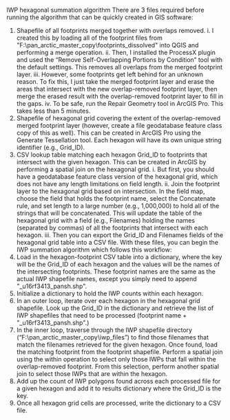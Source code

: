 IWP hexagonal summation algorithm
There are 3 files required before running the algorithm that can be quickly created in GIS software:
1)	Shapefile of all footprints merged together with overlaps removed. 
i.	I created this by loading all of the footprint files from "F:\pan_arctic_master_copy\footprints_dissolved" into QGIS and performing a merge operation. 
ii.	Then, I installed the ProcessX plugin and used the “Remove Self-Overlapping Portions by Condition” tool with the default settings. This removes all overlaps from the merged footprint layer. 
iii.	However, some footprints get left behind for an unknown reason. To fix this, I just take the merged footprint layer and erase the areas that intersect with the new overlap-removed footprint layer, then merge the erased result with the overlap-removed footprint layer to fill in the gaps. 
iv.	To be safe, run the Repair Geometry tool in ArcGIS Pro. This takes less than 5 minutes.
2)	Shapefile of hexagonal grid covering the extent of the overlap-removed merged footprint layer (however, create a file geodatabase feature class copy of this as well). This can be created in ArcGIS Pro using the Generate Tessellation tool. Each hexagon will have its own unique string identifier (e.g., Grid_ID).
3)	CSV lookup table matching each hexagon Grid_ID to footprints that intersect with the given hexagon. This can be created in ArcGIS by performing a spatial join on the hexagonal grid. 
i.	But first, you should have a geodatabase feature class version of the hexagonal grid, which does not have any length limitations on field length. 
ii.	Join the footprint layer to the hexagonal grid based on intersection. In the field map, choose the field that holds the footprint name, select the Concatenate rule, and set length to a large number (e.g., 1,000,000) to hold all of the strings that will be concatenated. This will update the table of the hexagonal grid with a field (e.g., Filenames) holding the names (separated by commas) of all the footprints that intersect with each hexagon. 
iii.	Then you can export the Grid_ID and Filenames fields of the hexagonal grid table into a CSV file.
With these files, you can begin the IWP summation algorithm which follows this workflow:
1)	Load in the hexagon-footprint CSV table into a dictionary, where the key will be the Grid_ID of each hexagon and the values will be the names of the intersecting footprints. These footprint names are the same as the actual IWP shapefile names, except you simply need to append "_u16rf3413_pansh.shp".
2)	Initialize a dictionary to hold the IWP counts within each hexagon.
3)	In an outer loop, iterate over each hexagon in the hexagonal grid shapefile. Look up the Grid_ID in the dictionary and retrieve the list of IWP shapefiles that need to be processed (footprint name + "_u16rf3413_pansh.shp".) 
4)	In the inner loop, traverse through the IWP shapefile directory (“F:\pan_arctic_master_copy\iwp_files”) to find those filenames that match the filenames retrieved for the given hexagon. Once found, load the matching footprint from the footprint shapefile. Perform a spatial join using the within operation to select only those IWPs that fall within the overlap-removed footprint. From this selection, perform another spatial join to select those IWPs that are within the hexagon. 
5)	Add up the count of IWP polygons found across each processed file for a given hexagon and add it to results dictionary where the Grid_ID is the key.
6)	Once all hexagon grid cells are processed, write the dictionary to a CSV file.
